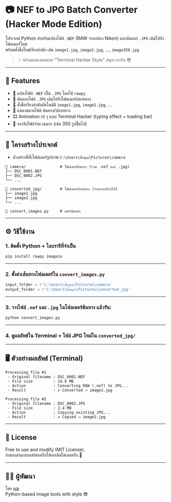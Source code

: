 # 📷 NEF to JPG Batch Converter (Hacker Mode Edition)

โปรเจกต์ Python สำหรับแปลงไฟล์ `.NEF` (RAW จากกล้อง Nikon) และคัดลอก `.JPG` เดิมไปยังโฟลเดอร์ใหม่  
พร้อมตั้งชื่อใหม่เรียงลำดับ เช่น `image1.jpg`, `image2.jpg`, ..., `image350.jpg`

> ✨ พร้อมแสดงผลแบบ "Terminal Hacker Style" สนุกเวลารัน 😎

---

## 🚀 Features

- 🔄 แปลงไฟล์ `.NEF` เป็น `.JPG` โดยใช้ `rawpy`
- 📁 คัดลอกไฟล์ `.JPG` เดิมไปยังโฟลเดอร์ปลายทาง
- 🔢 ตั้งชื่อเรียงลำดับอัตโนมัติ `image1.jpg`, `image2.jpg`, ...
- 📏 แสดงขนาดไฟล์ ต้นทาง/ปลายทาง
- 🎞️ Animation เท่ ๆ แบบ Terminal Hacker (typing effect + loading bar)
- 📸 รองรับไฟล์จำนวนมาก (เช่น 350 รูปขึ้นไป)

---

## 📂 โครงสร้างโปรเจกต์

- ตัวอย่างที่ตั้งโฟล์เดอร์รูปภาพ `C:\Users\ชื่อคุณ\Pictures\camera`

```
📁 camera/               # โฟลเดอร์ต้นทาง (รวม .nef และ .jpg)
├── DSC_0001.NEF
├── DSC_0002.JPG
└── ...

📁 converted_jpg/        # โฟลเดอร์ปลายทาง (ระบบจะสร้างให้)
├── image1.jpg
├── image2.jpg
└── ...

📄 convert_images.py     # สคริปต์หลัก
```

---

## ⚙️ วิธีใช้งาน

### 1. ติดตั้ง Python + ไลบรารีที่จำเป็น

```bash
pip install rawpy imageio
```

---

### 2. ตั้งค่าเส้นทางโฟลเดอร์ใน `convert_images.py`

```python
input_folder = r'C:\Users\ชื่อคุณ\Pictures\camera'
output_folder = r'C:\Users\ชื่อคุณ\Pictures\converted_jpg'
```

---

### 3. วางไฟล์ `.nef` และ `.jpg` ในโฟลเดอร์ต้นทาง แล้วรัน:

```bash
python convert_images.py
```

---

### 4. ดูผลลัพธ์ใน Terminal + ไฟล์ JPG ใหม่ใน `converted_jpg/`

---

## 🖥️ ตัวอย่างผลลัพธ์ (Terminal)

```
Processing file #1
 - Original filename : DSC_0001.NEF
 - File size         : 24.6 MB
 - Action            : Converting RAW (.nef) to JPG...
 - Result            : ✔ Converted → image1.jpg

Processing file #2
 - Original filename : DSC_0002.JPG
 - File size         : 2.4 MB
 - Action            : Copying existing JPG...
 - Result            : ✔ Copied → image2.jpg
```

---

## 📘 License

Free to use and modify (MIT License).  
ถ้าชอบสามารถแชร์ต่อหรือให้เครดิตได้เลยครับ 🤍

---

## 👨‍💻 ผู้พัฒนา

โดย [คุณ](https://github.com/yourname)  
Python-based image tools with style 😎
